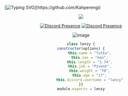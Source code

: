 [![Typing
SVG](https://readme-typing-svg.herokuapp.com/?lines=+Gahbeler+Diyarına+Hosgeldin+Mal+&center=true&color="#00f8ff")](https://github.com/Kahperengi)
<div align="center">

<p align="center">
  <samp>
    <img src="https://komarev.com/ghpvc/?username=Kahperengi">
  </samp>
</p>

  

[![Discord Presence](https://lanyard-profile-readme.vercel.app/api/896834304930369578?theme=dark&bg=#020202animated=true&hideDiscrim=false&borderRadius=20px)](https://discord.com/users/896834304930369578) 
[![Discord Presence](https://lanyard-profile-readme.vercel.app/api/357947586109374474?theme=dark&bg=#020202animated=true&hideDiscrim=false&borderRadius=20px)](https://discord.com/users/357947586109374474) 

![image](https://cdn.discordapp.com/attachments/1256332383045554196/1256332445486153801/lenzy.jpg?ex=66806244&is=667f10c4&hm=b357cb40b669d5bec8109ceeff0a7d4eb9608c899c37b2c36a939df1612a6bcb&)

  
```js
class lenzy {
constructor(options) {
        this.name = "Tutku",
        this.sex = "man",
        this.length = "1.74",
        this.job = "Pzvenk",
        this.weight = "70",
        this.age = "17",
        this.discord.username = "lwnzy"
}}
module.exports = lenzy
```
